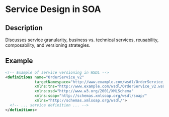 # Service Design in SOA

## Description
Discusses service granularity, business vs. technical services, reusability, composability, and versioning strategies.

## Example
```xml
<!-- Example of service versioning in WSDL -->
<definitions name="OrderService_v2"
             targetNamespace="http://www.example.com/wsdl/OrderService_v2.wsdl"
             xmlns:tns="http://www.example.com/wsdl/OrderService_v2.wsdl"
             xmlns:xsd="http://www.w3.org/2001/XMLSchema"
             xmlns:soap="http://schemas.xmlsoap.org/wsdl/soap/"
             xmlns="http://schemas.xmlsoap.org/wsdl/">
  <!-- ... service definition ... -->
</definitions>
```
